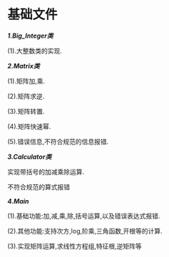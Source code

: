 # 基础文件

***1.Big_Integer类***

(1).大整数类的实现.

***2.Matrix类***

(1).矩阵加,乘.

(2).矩阵求逆.

(3).矩阵转置.

(4).矩阵快速幂.

(5).错误信息,不符合规范的信息报错.

***3.Calculator类***

实现带括号的加减乘除运算.

不符合规范的算式报错

***4.Main***

(1).基础功能:加,减,乘,除,括号运算,以及错误表达式报错.

(2).其他功能:支持次方,log,阶乘,三角函数,开根等的计算.

(3).实现矩阵运算,求线性方程组,特征根,逆矩阵等
